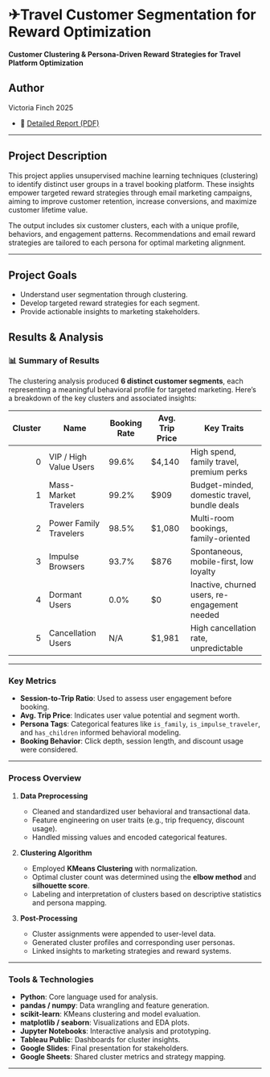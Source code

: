 # ✈Travel Customer Segmentation for Reward Optimization

**Customer Clustering & Persona-Driven Reward Strategies for Travel Platform Optimization**

## Author

Victoria Finch 2025

- 📄 [Detailed Report (PDF)]([https://your-link.com/executive-summary](https://docs.google.com/document/d/14zDn9gSJEaXqdtxEoHi9f_URR1TZdAxVFRGNsDLSoeM/edit?usp=sharing))

---

## Project Description

This project applies unsupervised machine learning techniques (clustering) to identify distinct user groups in a travel booking platform. These insights empower targeted reward strategies through email marketing campaigns, aiming to improve customer retention, increase conversions, and maximize customer lifetime value.

The output includes six customer clusters, each with a unique profile, behaviors, and engagement patterns. Recommendations and email reward strategies are tailored to each persona for optimal marketing alignment.

---

## Project Goals

- Understand user segmentation through clustering.
- Develop targeted reward strategies for each segment.
- Provide actionable insights to marketing stakeholders.

##  Results & Analysis

### 📊 Summary of Results

The clustering analysis produced **6 distinct customer segments**, each representing a meaningful behavioral profile for targeted marketing. Here’s a breakdown of the key clusters and associated insights:

| Cluster | Name                    | Booking Rate | Avg. Trip Price | Key Traits                              |
|--------:|-------------------------|---------------|------------------|------------------------------------------|
| 0       | VIP / High Value Users  | 99.6%         | $4,140           | High spend, family travel, premium perks |
| 1       | Mass-Market Travelers   | 99.2%         | $909             | Budget-minded, domestic travel, bundle deals |
| 2       | Power Family Travelers  | 98.5%         | $1,080           | Multi-room bookings, family-oriented     |
| 3       | Impulse Browsers        | 93.7%         | $876             | Spontaneous, mobile-first, low loyalty   |
| 4       | Dormant Users           | 0.0%          | $0               | Inactive, churned users, re-engagement needed |
| 5       | Cancellation Users      | N/A           | $1,981           | High cancellation rate, unpredictable     |

---

### Key Metrics

- **Session-to-Trip Ratio**: Used to assess user engagement before booking.
- **Avg. Trip Price**: Indicates user value potential and segment worth.
- **Persona Tags**: Categorical features like `is_family`, `is_impulse_traveler`, and `has_children` informed behavioral modeling.
- **Booking Behavior**: Click depth, session length, and discount usage were considered.

---

###  Process Overview

1. **Data Preprocessing**  
   - Cleaned and standardized user behavioral and transactional data.
   - Feature engineering on user traits (e.g., trip frequency, discount usage).
   - Handled missing values and encoded categorical features.

2. **Clustering Algorithm**
   - Employed **KMeans Clustering** with normalization.
   - Optimal cluster count was determined using the **elbow method** and **silhouette score**.
   - Labeling and interpretation of clusters based on descriptive statistics and persona mapping.

3. **Post-Processing**
   - Cluster assignments were appended to user-level data.
   - Generated cluster profiles and corresponding user personas.
   - Linked insights to marketing strategies and reward systems.

---

###  Tools & Technologies

- **Python**: Core language used for analysis.
- **pandas / numpy**: Data wrangling and feature generation.
- **scikit-learn**: KMeans clustering and model evaluation.
- **matplotlib / seaborn**: Visualizations and EDA plots.
- **Jupyter Notebooks**: Interactive analysis and prototyping.
- **Tableau Public**: Dashboards for cluster insights.
- **Google Slides**: Final presentation for stakeholders.
- **Google Sheets**: Shared cluster metrics and strategy mapping.

---

